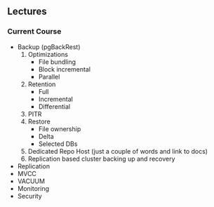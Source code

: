 ## Lectures
### Current Course
- Backup (pgBackRest)
    1.  Optimizations
        -  File bundling
        -  Block incremental
        -  Parallel 
    1.  Retention
        -  Full
        -  Incremental
        -  Differential
    1.  PITR
    1.  Restore
        -  File ownership
        -  Delta
        -  Selected DBs
    1.  Dedicated Repo Host (just a couple of words and link to docs)
    1.  Replication based cluster backing up and recovery
- Replication
- MVCC
- VACUUM
- Monitoring
- Security